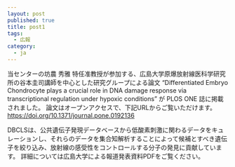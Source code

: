 ```yaml
---
layout: post
published: true
title: post1
tags:
  - 広報
category:
  - ja
---
```

当センターの坊農 秀雅 特任准教授が参加する、広島大学原爆放射線医科学研究所の谷本圭司講師を中心とした研究グループによる論文 “Differentiated Embryo Chondrocyte plays a crucial role in DNA damage response via transcriptional regulation under hypoxic conditions” が PLOS ONE 誌に掲載されました。
論文はオープンアクセスで、下記URLからご覧いただけます。
https://doi.org/10.1371/journal.pone.0192136
 
DBCLSは、公共遺伝子発現データベースから低酸素刺激に関わるデータをキュレーションし、それらのデータを集合知解析することによって候補とすべき遺伝子を絞り込み、放射線の感受性をコントロールする分子の発見に貢献しています。
詳細については広島大学による報道発表資料PDFをご覧ください。
